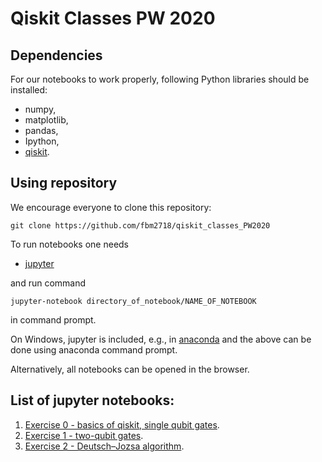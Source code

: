 # Qiskit Classes PW 2020


## Dependencies
For our notebooks to work properly, following Python libraries should be installed:
* numpy,
* matplotlib,
* pandas,
* Ipython,
* [qiskit](https://qiskit.org/documentation/).

## Using repository
We encourage everyone to clone this repository:
```
git clone https://github.com/fbm2718/qiskit_classes_PW2020
```
To run notebooks one needs 
* [jupyter](https://jupyter.org/)

and run command 
```
jupyter-notebook directory_of_notebook/NAME_OF_NOTEBOOK
```
in command prompt. 

On Windows, jupyter is included, e.g., in [anaconda](https://www.anaconda.com/distribution/) and the above can be done using anaconda command prompt.

Alternatively, all notebooks can be opened in the browser.

## List of jupyter notebooks:
1. [Exercise 0 - basics of qiskit, single qubit gates](exercises/CW_0_0.ipynb).
2. [Exercise 1 - two-qubit gates](exercises/CW_0_1.ipynb).
3. [Exercise 2 - Deutsch–Jozsa algorithm](exercises/CW_0_2.ipynb).
